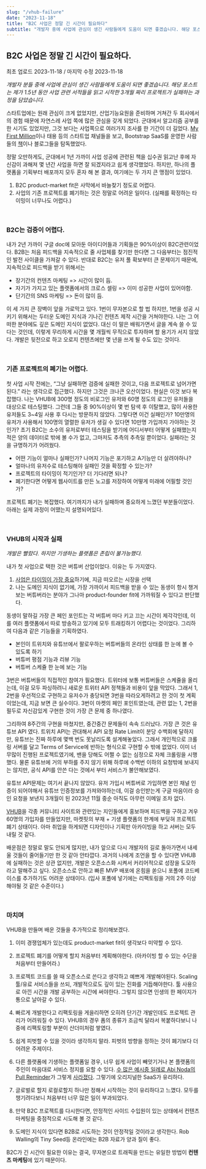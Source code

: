```yaml
---
slug: "/vhub-failure"
date: "2023-11-18"
title: "B2C 사업은 정말 긴 시간이 필요하다"
subtitle: "개발자 중에 사업에 관심이 생긴 사람들에게 도움이 되면 좋겠습니다. 해당 포스트는 제가 1.5년 동안 사업 관련 서적들을 읽고 시작한 3개월 짜리 프로젝트가 실패하는 과정을 담았습니다."
---
```


## **B2C 사업은 정말 긴 시간이 필요하다.**

<p class="text-time">최초 업로드 2023-11-18 / 마지막 수정 2023-11-18</p>

_<span class="text-purple">개발자 분들 중에 사업에 관심이 생긴 사람들에게 도움이 되면 좋겠습니다. 해당 포스트는 제가 1.5년 동안 사업 관련 서적들을 읽고 시작한 3개월 짜리 프로젝트가 실패하는 과정을 담았습니다.</span>_

스타트업에는 원래 관심이 크게 없었지만, 산업기능요원을 준비하며 거쳐간 두 회사에서의 경험 때문에 자연스레 사업 쪽에 많은 관심을 갖게 되었다. 군대에서 알고리즘 공부를 한 시기도 있었지만, 그것 보다는 사업쪽으로 여러가지 조사를 한 기간이 더 길었다. [My First Million](https://www.mfmpod.com/)이나 태용 등의 스타트업 채널들을 보고, Bootstrap SaaS를 운영한 사람들의 [책](https://readmake.com/)이나 블로그들을 탐독했었다.

정말 오만하게도, 군대에서 1년 가까이 사업 성공에 관련된 책을 십수권 읽고난 후에 자신감이 과해져 몇 년간 사업을 하면 잘 되겠지라고 쉽게 생각했었다. 하지만, 하나의 플랫폼을 기획부터 배포까지 모두 혼자 해 본 결과, 여기에는 <span class="text-red">두 가지 큰 맹점이 있었다.</span>

1. B2C <span class="text-orange">product-market fit</span>은 사막에서 바늘찾기 정도로 어렵다.
2. 사업의 기존 프로젝트를 <span class="text-orange">폐기</span>하는 것은 정말로 어려운 일이다. (실패를 확정하는 타이밍이 너무나도 어렵다.)

<br/>

### **B2C는 검증이 어렵다.**

내가 2년 가까이 구글 doc에 모아둔 아이디어들과 기획들은 90%이상이 B2C관련이었다. B2B는 처음 피드백을 지속적으로 줄 사업체를 찾기만 한다면 그 다음부터는 점진적인 발전 사이클을 가져갈 수 있다. 반대로 B2C는 유저 풀 확보부터 큰 문제이기 때문에, 지속적으로 피드백을 받기 위해서는

- <span class="text-skyblue">장기간의 컨텐츠 마케팅</span> => <span class="text-red">시간이 많이 듬.</span>
- <span class="text-skyblue">자기가 가지고 있는 플랫폼에서의 크로스 셀링</span> => <span class="text-red">이미 성공한 사업이 있어야함.</span>
- <span class="text-skyblue">단기간의 SNS 마케팅</span> => <span class="text-red">돈이 많이 듬.</span>

이 세 가지 큰 장벽이 앞을 가로막고 있다. 1번이 무자본으로 할 법 하지만, 1번을 성공 시키기 위해서는 두터운 도메인 지식과 기나긴 컨텐츠 제작 시간을 거쳐야한다. 나는 그 어떠한 분야에도 깊은 도메인 지식이 없었다. 대신 이 말은 배워가면서 글을 계속 쓸 수 있다는 것인데, 이렇게 무리하게 시간을 몇 개월씩 무직으로 투자하며 할 용기가 서지 않았다. 개발은 뒷전으로 하고 오로지 컨텐츠에만 몇 년을 쓰게 될 수도 있는 것이다.

<br/>

### **기존 프로젝트의 폐기는 어렵다.**

첫 사업 시작 전에는, <span class="text-yellow">“그냥 실패하면 검증에 실패한 것이고, 다음 프로젝트로 넘어가면 된다.”</span> 라는 생각으로 접근했다. 하지만 그것은 크나큰 오산이었다. 현실은 이것 보다 복잡했다. 나는 VHUB에 300명 정도의 비로그인 유저와 60명 정도의 로그인 유저들을 대상으로 테스팅했다. 그런데 그들 중 90%이상이 몇 번 탐색 후 이탈했고, 많이 사용한 유저들도 3~4일 사용 후 다시는 방문하지 않았다. 그렇다면 이건 실패인가? 10만명의 유저가 사용해서 100명의 열렬한 유저가 생길 수 있다면 10만명 가입까지 가야하는 것인가? <span class="text-pink">초기 B2C는 소수의 유저로부터 테스팅을 받기에 어디서부터 어떻게 실패했는지 적은 양의 데이터로 밖에 볼 수가 없고, 그마저도 추측의 추측일 뿐이었다. 실패라는 것을 규명하기가 어려웠다.</span>

- 어떤 기능이 얼마나 실패인가? 나머지 기능은 포기하고 A기능만 더 살려야하나?
- 얼마나의 유저수로 테스팅해야 실패인 것을 확정할 수 있는가?
- 프로젝트의 타이밍이 적기인가? 더 기다리면 되나?
- 폐기한다면 어떻게 웹사이트를 만든 노고를 저장하여 어떻게 미래에 어필할 것인가?

프로젝트 폐기는 복잡했다.
여기까지가 내가 실패하며 중요하게 느꼈던 부분들이었다. 아래는 실제 과정이 어땠는지 설명되어있다.

<br/>

### **VHUB의 시작과 실패**

_<span class="text-purple">개발은 빨랐다. 하지만 기생하는 플랫폼은 존립이 불가능했다.</span>_

내가 첫 사업으로 택한 것은 버튜버 산업이었다. 이유는 두 가지였다.

1. [사업은 타이밍이 가장 중요](https://www.ted.com/talks/bill_gross_the_single_biggest_reason_why_start_ups_succeed?autoplay=true&muted=true&language=en)하기에, 지금 떠오르는 시장을 선택
2. 나는 도메인 지식이 없기에, 가장 가까이서 피드백을 받을 수 있는 동생이 항시 챙겨보는 버튜버라는 분야가 그나마 <span class="text-orange">product-founder fit</span>에 가까워질 수 있다고 판단했다.

동생이 말하길 가장 큰 페인 포인트는 각 버튜버 마다 키고 끄는 시간이 제각각인데, 이를 여러 플랫폼에서 따로 방송하고 있기에 모두 트래킹하기 어렵다는 것이었다. 그리하여 다음과 같은 기능들을 기획하였다.

- 본인이 트위치와 유튜브에서 팔로우하는 버튜버들의 온라인 상태를 한 눈에 볼 수 있도록 하기
- 버튜버 평점 기능과 리뷰 기능
- 버튜버 스케쥴 한 눈에 보는 기능

3번은 버튜버들의 직접적인 참여가 필요했다. 트위터에 보통 버튜버들은 스케쥴을 올리는데, 이걸 모두 파싱하려니 새로운 트위터 API 정책들과 비용이 앞을 막았다. 그래서 1, 2번을 우선적으로 구현하고 유저수가 충당되면 3번을 따라오게하려고 한 것이 첫 계획이었는데, 지금 보면 큰 실수이다. <span class="text-skyblue">3번이 마켓의 페인 포인트였는데, 관련 없는 1, 2번을 필두로 자신감있게 구현한 것이 가장 큰 문제 중 하나였다.</span>

그리하여 8주간의 구현을 마쳤지만, <span class="text-yellow">중간중간 문제들이 속속 드러났다. 가장 큰 것은 유튜브 API 였다.</span> 트위치 API는 관대해서 API 요청 Rate Limit이 분당 수백회에 달하지만, 유튜브는 진짜 하루에 몇백 번도 못날리도록 설계해놓았다. 그래서 개인적으로 크롤링 서버를 달고 Terms of Service에 반하는 형식으로 구현할 수 밖에 없었다. 이미 너무많이 진행된 프로젝트였기에, 밴을 당해도 어쩔 수 없는 심정으로 자체 크롤링을 시행했다. 물론 유튜브에 거의 부하를 주지 않기 위해 하루에 수백번 이하의 요청밖에 보내지는 않지만, 공식 API를 안쓴 다는 것에서 부터 서비스가 불안해보였다.

유튜브 API문제는 여기서 끝나지 않았다. 유저 가입시 버튜버로 가입하면 본인 채널 인증이 되어야해서 유튜브 인증정보를 가져와야하는데, 이걸 승인받는게 구글 마음이라 승인 요청을 보낸지 3개월이 된 2023년 11월 중순 아직도 아무런 이메일 조차 없다.

[VHUB](https://vhub.club)을 각종 커뮤니티 사이트와 관련있는 지인들에게 홍보하며 피드백을 구하고 겨우 60명의 가입자를 만들었지만, <span class="text-red">마켓핏의 부재 + 기생 플랫폼의 한계에 부딪혀 프로젝트 폐기</span> 상태이다. 아마 취업을 하게되면 디자인이나 기획만 아카이빙을 하고 서버는 모두 내릴 것 같다.

배운점은 정말로 말도 안되게 많지만, 내가 앞으로 다시 개발자의 길로 돌아가면서 내세울 것들이 줄어들기만 한 것 같아 안타깝다. 과거의 나에게 조언을 할 수 있다면 VHUB에 실패하는 것은 상관 없지만, <span class="text-orange">개발은 오픈소스화 시켜서 커리어적으로 성장을 도모하라고 말해주고 싶다.</span> 오픈소스로 안하고 빠른 MVP 배포에 온힘을 쏟으니 포폴에 코드베이스를 추가하기도 어려운 상태이다. (입사 포폴에 넣기에는 리팩토링을 거의 2주 이상 해야될 것 같은 수준이다.)

<br/>

### **마치며**

VHUB을 만들며 배운 것들을 추가적으로 정리해보겠다.

1. 이미 경쟁업체가 있는데도 product-market fit이 생각보다 미약할 수 있다.
2. 프로젝트 폐기를 어떻게 할지 처음부터 계획해야한다. (아카이빙 할 수 있는 수단을 처음부터 만들어라.)
3. 프로젝트 코드를 쓸 때 오픈소스로 쓴다고 생각하고 예쁘게 개발해야된다. Scaling툴/유료 서비스들을 쓰되, 개발적으로도 깊이 있는 진화를 거듭해야한다. 툴 사용으로 아낀 시간을 개발 공부하는 시간에 써야한다. 그렇지 않으면 인생의 한 페이지가 통으로 날아갈 수 있다.
4. 빠르게 개발한다고 리팩토링을 게을리하면 오히려 단기간 개발인데도 프로젝트 관리가 어려워질 수 있다. VHUB의 경우 폼의 종류가 조금씩 달라서 복붙하다보니 나중에 리팩토링할 부분이 산더미처럼 쌓였다.
5. <span class="text-blue">쉽게 피벗할 수 있을 것이라 생각하지 말라. 피벗의 방향을 정하는 것이 폐기보다 더 어려운 주제이다.</span>
6. <span class="text-yellow">다른 플랫폼에 기생하는 플랫폼일 경우, 너무 쉽게 사업이 빼앗기거나 본 플랫폼의 주인이 마음대로 서비스 정지를 요할 수 있다. [수 많은 예시중 일례로 Abi Noda의 Pull Reminder](https://www.youtube.com/watch?v=t_uSYaInXxk&ab_channel=MicroConf)가 그렇게 [사라졌다](https://github.blog/changelog/2022-03-23-pull-panda-is-shutting-down/). 그렇기에 오리지널한 SaaS가 유리하다.</span>
7. 글로벌로 할지 로컬로할지 하나만 정해서 시작하는 것이 유리하다고 느꼈다. 모두를 챙기려다보니 처음부터 너무 많은 일이 부과되었다.

8. 만약 B2C 프로젝트를 다시한다면, 안정적인 사이드 수입원이 있는 상태에서 컨텐츠 마케팅을 중점적으로 시도해 볼 것 같다.

9. 도메인 지식이 있다면 B2B로 시도하는 것이 안정적일 것이라고 생각한다. Rob Walling의 Tiny Seed등 온라인에는 B2B 자료가 양과 질이 좋다.

<span class="text-red">B2C가 긴 시간이 필요한 이유는 결국, 무자본으로 트래픽을 만드는 유일한 방법이 **컨텐츠 마케팅**에 있기 때문이다.</span>

